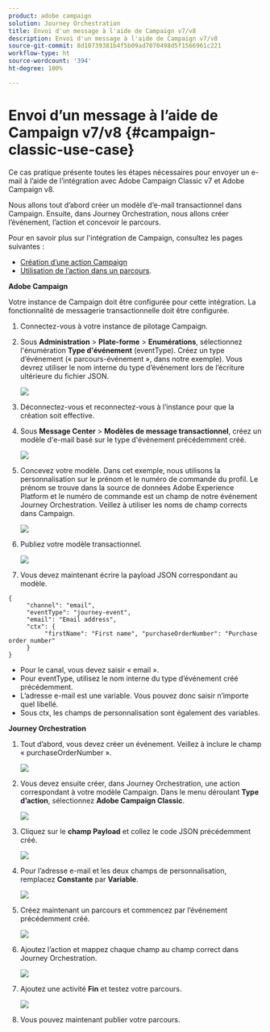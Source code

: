 ```yaml
---
product: adobe campaign
solution: Journey Orchestration
title: Envoi d'un message à l'aide de Campaign v7/v8
description: Envoi d'un message à l'aide de Campaign v7/v8
source-git-commit: 8d10739381b4f5b09ad7070498d5f1566961c221
workflow-type: ht
source-wordcount: '394'
ht-degree: 100%

---
```



# Envoi d’un message à l’aide de Campaign v7/v8 {#campaign-classic-use-case}

Ce cas pratique présente toutes les étapes nécessaires pour envoyer un e-mail à l’aide de l’intégration avec Adobe Campaign Classic v7 et Adobe Campaign v8.

Nous allons tout d’abord créer un modèle d’e-mail transactionnel dans Campaign. Ensuite, dans Journey Orchestration, nous allons créer l’événement, l’action et concevoir le parcours.

Pour en savoir plus sur l&#39;intégration de Campaign, consultez les pages suivantes :

* [Création d’une action Campaign](../action/acc-action.md)
* [Utilisation de l’action dans un parcours](../building-journeys/using-adobe-campaign-classic.md).

**Adobe Campaign**

Votre instance de Campaign doit être configurée pour cette intégration. La fonctionnalité de messagerie transactionnelle doit être configurée.

1. Connectez-vous à votre instance de pilotage Campaign.

1. Sous **Administration** > **Plate-forme** > **Enumérations**, sélectionnez l&#39;énumération **Type d&#39;événement** (eventType). Créez un type d’événement (« parcours-événement », dans notre exemple). Vous devrez utiliser le nom interne du type d’événement lors de l’écriture ultérieure du fichier JSON.

   ![](../assets/accintegration-uc-1.png)

1. Déconnectez-vous et reconnectez-vous à l’instance pour que la création soit effective.

1. Sous **Message Center** > **Modèles de message transactionnel**, créez un modèle d&#39;e-mail basé sur le type d&#39;événement précédemment créé.

   ![](../assets/accintegration-uc-2.png)

1. Concevez votre modèle. Dans cet exemple, nous utilisons la personnalisation sur le prénom et le numéro de commande du profil. Le prénom se trouve dans la source de données Adobe Experience Platform et le numéro de commande est un champ de notre événement Journey Orchestration. Veillez à utiliser les noms de champ corrects dans Campaign.

   ![](../assets/accintegration-uc-3.png)

1. Publiez votre modèle transactionnel.

   ![](../assets/accintegration-uc-4.png)

1. Vous devez maintenant écrire la payload JSON correspondant au modèle.

```
{
     "channel": "email",
     "eventType": "journey-event",
     "email": "Email address",
     "ctx": {
          "firstName": "First name", "purchaseOrderNumber": "Purchase order number"
     }
}
```

* Pour le canal, vous devez saisir « email ».
* Pour eventType, utilisez le nom interne du type d’événement créé précédemment.
* L’adresse e-mail est une variable. Vous pouvez donc saisir n’importe quel libellé.
* Sous ctx, les champs de personnalisation sont également des variables.

**Journey Orchestration**

1. Tout d’abord, vous devez créer un événement. Veillez à inclure le champ « purchaseOrderNumber ».

   ![](../assets/accintegration-uc-5.png)

1. Vous devez ensuite créer, dans Journey Orchestration, une action correspondant à votre modèle Campaign. Dans le menu déroulant **Type d’action**, sélectionnez **Adobe Campaign Classic**.

   ![](../assets/accintegration-uc-6.png)

1. Cliquez sur le **champ Payload** et collez le code JSON précédemment créé.

   ![](../assets/accintegration-uc-7.png)

1. Pour l’adresse e-mail et les deux champs de personnalisation, remplacez **Constante** par **Variable**.

   ![](../assets/accintegration-uc-8.png)

1. Créez maintenant un parcours et commencez par l’événement précédemment créé.

   ![](../assets/accintegration-uc-9.png)

1. Ajoutez l’action et mappez chaque champ au champ correct dans Journey Orchestration.

   ![](../assets/accintegration-uc-10.png)

1. Ajoutez une activité **Fin** et testez votre parcours.

   ![](../assets/accintegration-uc-11.png)

1. Vous pouvez maintenant publier votre parcours.
